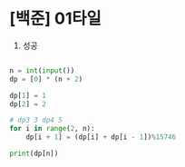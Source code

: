 # [백준] 01타일

1. 성공

```python

n = int(input())
dp = [0] * (n + 2)

dp[1] = 1
dp[2] = 2

# dp3 3 dp4 5 
for i in range(2, n):
    dp[i + 1] = (dp[i] + dp[i - 1])%15746

print(dp[n])
```